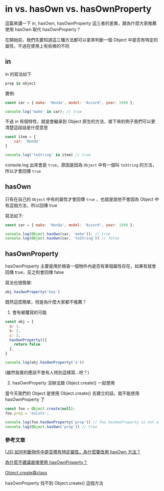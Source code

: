 # in vs. hasOwn vs. hasOwnProperty

這篇來講一下 in, hasOwn, hasOwnProperty 這三者的差異，跟為什麼大家推薦使用 hasOwn 取代 hasOwnProperty？

在開始前，我們先要知道這三種方法都可以拿來判斷一個 Object 中是否有特定的屬性，不過在使用上有些微的不同

## in

in 的寫法如下

```js
prop in object
```

實例:

```js
const car = { make: 'Honda', model: 'Accord', year: 1998 };

console.log('make' in car); // true
```

不過 in 有個特性，就是會繼承到 Object 原生的方法，接下來的例子我們可以更清楚這段話是什麼意思

```js
const item = {
    car: 'Honda'
}

console.log('toString' in item) // true
```

console.log 出來會是 `true`，原因是因為 `Object` 中有一個叫 `toString` 的方法，所以才會回傳 `true`

## hasOwn

只有在自己的 `Object` 中有的屬性才會回傳 `true` ，也就是說他不會因為 Object 中有這個方法，所以回傳 true

寫法如下:

```js
const car = { make: 'Honda', model: 'Accord', year: 1998 };

console.log(Object.hasOwn(car, 'make')); // true
console.log(Object.hasOwn(car, 'toString')) // false
```

## hasOwnProperty

hasOwnProperty 主要是用於檢查一個物件內是否有某個屬性存在，如果有就會回傳 true，反之則會回傳 false

寫法也很簡單:

```js
obj.hasOwnProperty('key')
```

既然這麼簡單，但是為什麼大家都不推薦？


1. 會有被覆寫的可能 

```js
const obj = {
  a: 1,
  b: 2,
  c: 3,
  hasOwnProperty(){
    return false
  },
}

console.log(obj.hasOwnProperty('a')) 
```

(雖然我覺的應該不會有人特別這樣寫...吧？)

2. hasOwnProperty 沒辦法跟 Object.create() 一起使用

當今天我們的 Object 是使用 Object.create() 去建立的話，就不能使用 hasOwnProperty 了

```js
const foo = Object.create(null);
foo.prop = 'exists';

console.log(foo.hasOwnProperty('prop')) // foo.hasOwnProperty is not a function
console.log(Object.hasOwn('prop')) // true
```



### 參考文章

[[JS] 如何判斷物件中是否帶有特定屬性，為什麼要改用 hasOwn 方法？](https://ithelp.ithome.com.tw/articles/10302805)

[為什麼不建議直接使用 hasOwnProperty？](https://israynotarray.com/javascript/20230218/1132871629/)

[Object.create與class](https://ithelp.ithome.com.tw/articles/10195322)


hasOwnProperty 找不到 Object.create() 這個方法
